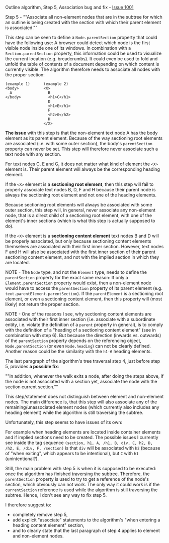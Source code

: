 
Outline algorithm, Step 5, Association bug and fix -
[Issue 1001](https://github.com/w3c/html/issues/1001)

Step 5 - ""Associate all non-element nodes that are in the subtree for which an
outline is being created with the section with which their parent element is
associated.""

This step can be seen to define a `Node.parentSection` property that could have
the following use: A browser could detect which node is the first visible node
inside one of its windows. In combination with a `Section.parentSection` property,
this information could be used to visualize the current location (e.g. breadcrumbs).
It could even be used to fold and unfold the table of contents of a document
depending on which content is currently visible. The algorithm therefore needs to
associate all nodes with the proper section:

```
(example 1)      (example 2)
<body>           <X>
  A                B
</body>            <h1>C</h1>
                   D
                   <h1>E</h1>
                   F
                   <h2>G</h2>
                   H
                 </X>
```

**The issue** with this step is that the non-element text node A has the body
element as its parent element. Because of the way sectioning root elements are
associated (i.e. with some outer section), the body's `parentSection` property
can never be set. This step will therefore never associate such a text node with
any section.

For text nodes C, E and G, it does not matter what kind of element the `<X>`
element is. Their parent element will always be the corresponding heading element.

If the `<X>` element is a **sectioning root element**, then this step will fail
to properly associate text nodes B, D, F and H because their parent node is always
the sectioning root element and not one of the heading elements.

Because sectioning root elements will always be associated with some outer section,
this step will, in general, never associate any non-element node, that is a direct
child of a sectioning root element, with one of the element's inner sections (which
is what this step is actually supposed to do).

If the `<X>` element is a **sectioning content element** text nodes B and D will
be properly associated, but only because sectioning content elements themselves
are associated with their first inner section. However, text nodes F and H will
also be associated with the first inner section of their parent sectioning content
element, and not with the implied section in which they are located.

NOTE - The `Node` type, and not the `Element` type, needs to define the
`parentSection` property for the exact same reason: If only a
`Element.parentSection` property would exist, then a non-element node would have
to access the `parentSection` property of its parent element (e.g.
`text.parentElement.parentSection`). If the `parentElement` is a sectioning root
element, or even a sectioning content element, then this property will (most
likely) not return the proper section.

NOTE - One of the reasons I see, why sectioning content elements are associated
with their first inner section (i.e. associate with a subordinate entity, i.e.
violate the definition of a `parent` property in general), is to comply with the
definition of a "heading of a sectioning content element" (see in combination
with step 6). But because the direction (inwards vs. outwards) of the
`parentSection` property depends on the referencing object, `Node.parentSection`
(or even `Node.heading`) can not be clearly defined. Another reason could be the
similarity with the `h1-6` heading elements.

The last paragraph of the algorithm's tree traversal step 4, just before step 5,
provides **a possible fix**:

""In addition, whenever the walk exits a node, after doing the steps above, if
the node is not associated with a section yet, associate the node with the
section current section.""

This step/statement does not distinguish between element and non-element nodes.
The main difference is, that this step will also associate any of the
remaining/unassociated element nodes (which currently also includes any heading
element) while the algorithm is still traversing the subtree.

Unfortunately, this step seems to have issues of its own:

For example when heading elements are located inside container elements and if
implied sections need to be created. The possible issues I currently see inside
the tag sequence `(section, h1, A, /h1, B, div, C, h2, D, /h2, E, /div, F, /section)`
is that `div` will be associated with `h2` (because of "when exiting", which
appears to be intentional), but `C` with `h1` (unintentional?).

Still, the main problem with step 5 is when it is supposed to be executed: once
the algorithm has finished traversing the subtree. Therefore, the `parentSection`
property is used to try to get a reference of the node's section, which obviously
can not work. The only way it could work is if the `currentSection` reference is
used while the algorithm is still traversing the subtree. Hence, I don't see any
way to fix step 5.

I therefore suggest to:

- completely remove step 5,
- add explicit "associate" statements to the algorithm's "when entering a heading
  content element" section,
- and to clearly state that the last paragraph of step 4 applies to element and
  non-element nodes.

